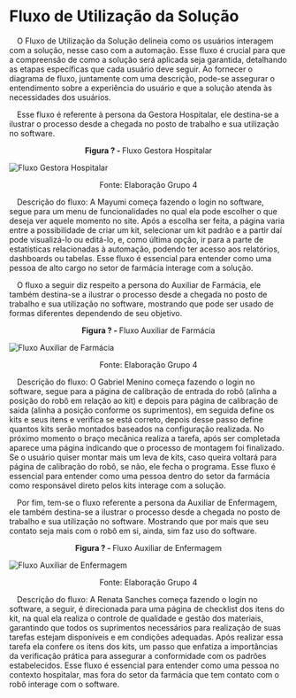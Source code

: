 # Fluxo de Utilização da Solução

&emsp;O Fluxo de Utilização da Solução delineia como os usuários interagem com a solução, nesse caso com a automação. Esse fluxo é crucial para que a compreensão de como a solução será aplicada seja garantida, detalhando as etapas específicas que cada usuário deve seguir. Ao fornecer o diagrama de fluxo, juntamente com uma descrição, pode-se assegurar o entendimento sobre a experiência do usuário e que a solução atenda às necessidades dos usuários. 

&emsp;Esse fluxo é referente à persona da Gestora Hospitalar, ele destina-se a ilustrar o processo desde a chegada no posto de trabalho e sua utilização no software.

<p align="center"><b>Figura ? - </b> Fluxo Gestora Hospitalar</p>

![Fluxo Gestora Hospitalar](/img/fluxo-mayumi.png)
<p align="center">Fonte: Elaboração Grupo 4</p>

&emsp;Descrição do fluxo: A Mayumi começa fazendo o login no software, segue para um menu de funcionalidades no qual ela pode escolher o que deseja ver aquele momento no site. Após a escolha ser feita, a página varia entre a possibilidade de criar um kit, selecionar um kit padrão e a partir daí pode visualizá-lo ou editá-lo, e, como última opção, ir para a parte de estatísticas relacionadas à automação, podendo ter acesso aos relatórios, dashboards ou tabelas. Esse fluxo é essencial para entender como uma pessoa de alto cargo no setor de farmácia interage com a solução.

&emsp;O fluxo a seguir diz respeito a persona do Auxiliar de Farmácia, ele também destina-se a ilustrar o processo desde a chegada no posto de trabalho e sua utilização no software, mostrando que pode ser usado de formas diferentes dependendo de seu objetivo. 

<p align="center"><b>Figura ? - </b> Fluxo Auxiliar de Farmácia</p>

![Fluxo Auxiliar de Farmácia](/img/fluxo-gabriel.png)
<p align="center">Fonte: Elaboração Grupo 4</p>

&emsp;Descrição do fluxo: O Gabriel Menino começa fazendo o login no software, segue para a página de calibração de entrada do robô (alinha a posição do robô em relação ao kit) e depois para página de calibração de saída (alinha a posição conforme os suprimentos), em seguida define os kits e seus itens e verifica se está correto, depois desse passo define quantos kits serão montados baseados na configuração realizada. No próximo momento o braço mecânica realiza a tarefa, após ser completada aparece uma página indicando que o processo de montagem foi finalizado. Se o usuário quiser montar mais um leva de kits, caso queira voltará para página de calibração do robô, se não, ele fecha o programa. Esse fluxo é essencial para entender como uma pessoa dentro do setor da farmácia como responsável direto pelos kits interage com a solução.

&emsp;Por fim, tem-se o fluxo referente a persona da Auxiliar de Enfermagem, ele também destina-se a ilustrar o processo desde a chegada no posto de trabalho e sua utilização no software. Mostrando que por mais que seu contato seja mais com o robô em si, ainda, sim faz uso do software.

<p align="center"><b>Figura ? - </b> Fluxo Auxiliar de Enfermagem</p>

![Fluxo Auxiliar de Enfermagem](/img/fluxo-renata.png)
<p align="center">Fonte: Elaboração Grupo 4</p>

&emsp;Descrição do fluxo: A Renata Sanches começa fazendo o login no software, a seguir, é direcionada para uma página de checklist dos itens do kit, na qual ela realiza o controle de qualidade e gestão dos materiais, garantindo que todos os suprimentos necessários para realização de suas tarefas estejam disponíveis e em condições adequadas. Após realizar essa tarefa ela confere os itens dos kits, um passo que enfatiza a importâncias da verificação prática para assegurar a conformidade com os padrões estabelecidos. Esse fluxo é essencial para entender como uma pessoa no contexto hospitalar, mas fora do setor da farmácia que tem contato com o robô interage com o software.

